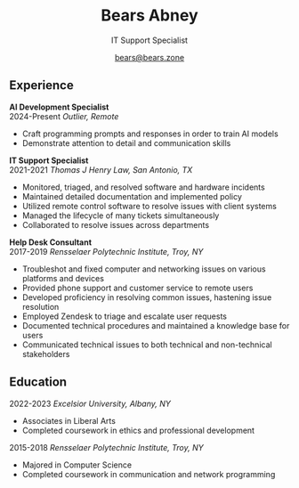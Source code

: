 # <center>Bears Abney</center>
<center>IT Support Specialist

bears@bears.zone</center>
## Experience
**AI Development Specialist**\
2024-Present *Outlier, Remote*
* Craft programming prompts and responses in order to train AI models
* Demonstrate attention to detail and communication skills

<!-- Crafting and answering questions related to computer science in order to help train AI models
Evaluating and ranking code generated by AI models

Ability to articulate complex concepts fluently in English
Excellent attention to detail, including grammar, punctuation, and style guidelines -->

**IT Support Specialist**\
2021-2021 *Thomas J Henry Law, San Antonio, TX*
* Monitored, triaged, and resolved software and hardware incidents
* Maintained detailed documentation and implemented policy
* Utilized remote control software to resolve issues with client systems
* Managed the lifecycle of many tickets simultaneously
* Collaborated to resolve issues across departments

**Help Desk Consultant**\
2017-2019 *Rensselaer Polytechnic Institute, Troy, NY*
* Troubleshot and fixed computer and networking issues on various platforms and devices
* Provided phone support and customer service to remote users
* Developed proficiency in resolving common issues, hastening issue resolution
* Employed Zendesk to triage and escalate user requests
* Documented technical procedures and maintained a knowledge base for users
* Communicated technical issues to both technical and non-technical stakeholders

<!-- ## US Cyber Patriot
2012-2015 *San Antonio, TX*
* Implemented cybersecurity and networking principles and best practices
* Mentored junior teams, teaching the OSI model, network security, and Cisco networking
* Led a team to state-wide award and recognition -->

<!-- When generating the pdf, insert a page break here. -->
<!-- <div style="break-after:page"></div> -->

<!-- ## Skills
Programming Languages: Java, Python, TypeScript\
Technologies: Docker, REST, SQL -->
<!-- ## Blog
*Ghost Blog* - *Open Source* - *Self-Hosted*

2020-Present
* Learning Goal - Develop technical and expository writing skills.
* Convey technical information in a digestible format for non-technical readers.
* Explore in depth topics of interest. -->

<!-- ## Dot Matrix Printer Refurbishment
*Environmentally Conscious* - *Legacy Hardware*

2022-Present
* Learning Goal - Learn about print servers and hardware deployment.
* Restore to usefulness otherwise inoperable hardware.
* Study the mechanics of impact printers. -->

<!-- ## Internet League Blaseball Fans Web Ring
*Open Source* - *Next.js* - *Continuous Integration* - *Community Focus*

2022-2023
* Learning Goal - Study web development technologies, continuous integration, and lambda functions.
* Host, secure, and develop a Next.js based community forum.
* Introduce others to the fundamentals of web development and self expression on the internet. -->

<!-- ## Paper Trail
*Inventory Management System* - *TypeScript* - *SvelteKit* - *SQL* - *Docker* - *Open Source*
*github.com/bearsdotzone/paper-trail*

2022-Present
* Learning Goal - Develop full stack skills and adopt new web frameworks
* Ensure data security and privacy for the end user
* Provide a functional and intuitive interface for management and search -->

<!-- ## Platter Minecraft Mod
*Over 150,000 Downloads* - *Java* - *Open Source* - *github.com/bearsdotzone/platter*

2020-Present
* Learning Goal - Understand interacting with a legacy codebase, receive user feedback and provide support, develop community involvement
* Design and develop a feature addition that fits seamlessly with existing content
* Gain deeper understanding of the systems and technology that power a favorite pastime -->

<!-- ## Proxmox Homelab
*Hypervisor* - *Open Source* - *Reliability*

2015-Present
* Learning Goal - Gain experience with virtualization, clustering, container, storage, and networking technologies
* Serve files from a ZFS pool, maintain 3-2-1 backup policies on all devices.
* Host web and game servers, providing a professional level of service to various internet communities
* Consists of a Proxmox hypervisor managing Docker images, network attached storage, routing, and virtual machines for standalone applications -->

<!-- ## VyOS Home Network
*CLI* - *Reliability*

2020-2023
* Learning Goal - Gain understanding of networking while keeping my home network secure and functional.
* Consists of a VyOS based software router including a DMZ to separate out public traffic from private, zone based firewalls, and DNS, DHCP, VPN, and NAT services for the local network.  -->

## Education
<!-- 2025 *Revature Pre-Employment Program*
- Developed programming skills in Java, SQL, RESTful API Construction and Spring Framework
- Implemented project work including construction of functional REST APIs using Test Driven Development methodologies
- Completed 108 Coding Activities
- Showcased understanding of concepts through fourteen (14) evaluations
- Leverage Java APIs to write algorithms to solve various challenges and problem sets -->

<!-- 2024 *Cognizant Skills Accelerator*
* Certified Cognizant Java Full Stack Developer
* Completed coursework in aspect-oriented programming, parallel computing, and REST and Web APIs
* Created projects using Spring Framework, JUnit, and Mockito -->

2022-2023 *Excelsior University, Albany, NY*
* Associates in Liberal Arts
* Completed coursework in ethics and professional development

2015-2018 *Rensselaer Polytechnic Institute, Troy, NY*
* Majored in Computer Science
* Completed coursework in communication and network programming
